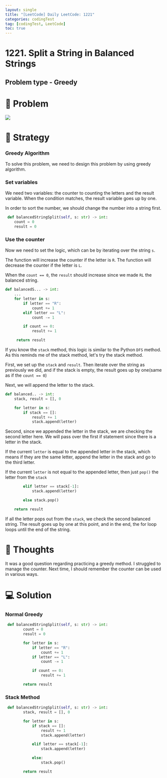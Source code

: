 ```yaml
---
layout: single
title: "[LeetCode] Daily LeetCode: 1221"
categories: codingTest
tag: [codingTest, LeetCode]
toc: true
---
```


# 1221. Split a String in Balanced Strings

## Problem type - Greedy

# 🧩 Problem

![](https://velog.velcdn.com/images/devbang/post/83c98b1a-54ad-4914-81a7-769846bdae63/image.png)

# 🎯 Strategy

### Greedy Algorithm

To solve this problem, we need to design this problem by using greedy algorithm.

### Set variables

We need two variables: the counter to counting the letters and the result variable. When the condition matches, the result variable goes up by one.

In order to sort the number, we should change the number into a string first.

```python
 def balancedStringSplit(self, s: str) -> int:
 	count = 0
    result = 0
```

### Use the counter

Now we need to set the logic, which can be by iterating over the string `s`.

The function will increase the counter if the letter is `R`.
The function will decrease the counter if the letter is `L`.

When the `count == 0`, the `result` should increase since we made `RL` the balanced string.

```python
def balancedS... -> int:
	...
    for letter in s:
    	if letter == "R":
        	count += 1
        elif letter == "L":
        	count -= 1

        if count == 0:
        	result += 1

     return result
```

If you know the `stack` method, this logic is similar to the Python `DFS` method. As this reminds me of the stack method, let's try the stack method.

First, we set up the `stack` and `result`.
Then iterate over the string as previously we did, and if the stack is empty, the result goes up by one(same as if the `count == 0`)

Next, we will append the letter to the stack.

```python
def balanced.. -> int:
	stack, result = [], 0

    for letter in s:
    	if stack == []:
        	result += 1
            stack.append(letter)
```

Second, since we appended the letter in the stack, we are checking the second letter here. We will pass over the first if statement since there is a letter in the stack.

If the current `letter` is equal to the appended letter in the stack, which means if they are the same letter, append the letter in the stack and go to the third letter.

If the current `letter` is not equal to the appended letter, then just `pop()` the letter from the `stack`

```python
        elif letter == stack[-1]:
        	stack.append(letter)

        else stack.pop()

	return result
```

If all the letter pops out from the `stack`, we check the second balanced string. The result goes up by one at this point, and in the end, the for loop loops until the end of the string.

# 📌 Thoughts

It was a good question regarding practicing a greedy method. I struggled to manage the counter. Next time, I should remember the counter can be used in various ways.

# 💻 Solution

### Normal Greedy

```python
 def balancedStringSplit(self, s: str) -> int:
        count = 0
        result = 0

        for letter in s:
        	if letter == "R":
            	count += 1
            if letter == "L":
            	count -= 1

            if count == 0:
            	result += 1

		return result
```

### Stack Method

```python
 def balancedStringSplit(self, s: str) -> int:
        stack, result = [], 0

        for letter in s:
        	if stack == []:
            	result += 1
            	stack.append(letter)

            elif letter == stack[-1]:
            	stack.append(letter)

            else:
            	stack.pop()

        return result
```
